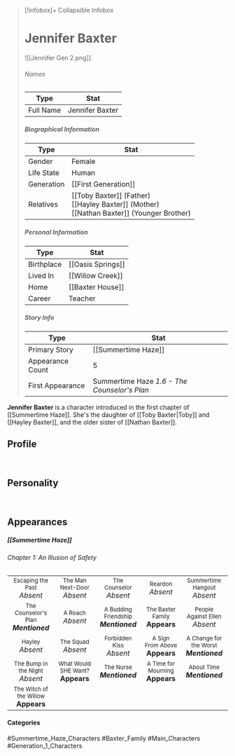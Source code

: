 > [!infobox]+ Collapsible Infobox
> # Jennifer Baxter
> ![[Jennifer Gen 2.png]] 
> ###### Names 
> | Type | Stat | 
> | ---- | ---- | 
> | Full Name | Jennifer Baxter | 
>
> ##### Biographical Information
> | Type | Stat | 
> | ---- | ---- | 
> | Gender | Female | 
> | Life State | Human |
> | Generation | [[First Generation]] |
> | Relatives | [[Toby Baxter]] (Father)<br>[[Hayley Baxter]] (Mother)<br>[[Nathan Baxter]] (Younger Brother)
> 
> ##### Personal Information
> | Type | Stat | 
> | ---- | ---- | 
> | Birthplace |[[Oasis Springs]]| 
> | Lived In |[[Willow Creek]]| 
> | Home |[[Baxter House]]| 
> | Career | Teacher | 
> 
> ##### Story Info
> | Type | Stat | 
> | ---- | ---- | 
> | Primary Story | [[Summertime Haze]] | 
> | Appearance Count | 5 | 
> | First Appearance | Summertime Haze *1.6 - The Counselor's Plan*

**Jennifer Baxter** is a character introduced in the first chapter of [[Summertime Haze]]. She's the daughter of [[Toby Baxter|Toby]] and [[Hayley Baxter]], and the older sister of [[Nathan Baxter]].

## Profile

<br style="clear:both; margin: 0; padding: 0" />

## Personality

<br style="clear:both; margin: 0; padding: 0" />

## Appearances
##### [[Summertime Haze]]
###### Chapter 1: An Illusion of Safety

|                                                                       |     |     |     |     |
| --------------------------------------------------------------------- | --- | --- | --- | --- |
| <center><font size=2>Escaping the Past<br><font size=3>*Absent*  | <center><font size=2>The Man Next-Door<br><font size=3>*Absent* | <center><font size=2>The Counselor<br><font size=3>*Absent* | <center><font size=2>Reardon<br><font size=3>*Absent* | <center><font size=2>Summertime Hangout<br><font size=3>*Absent* |
| <center><font size=2>The Counselor's Plan<br><font size=3>***Mentioned*** | <center><font size=2>A Roach<br><font size=3>*Absent* | <center><font size=2>A Budding Friendship<br><font size=3>***Mentioned*** | <center><font size=2>The Baxter Family<br><font size=3>**Appears** | <center><font size=2>People Against Ellen<br><font size=3>*Absent* |
| <center><font size=2>Hayley<br><font size=3>*Absent* | <center><font size=2>The Squad<br><font size=3>*Absent* | <center><font size=2>Forbidden Kiss<br><font size=3>*Absent* | <center><font size=2>A Sign From Above<br><font size=3>**Appears** | <center><font size=2>A Change for the Worst<br><font size=3>***Mentioned***|
| <center><font size=2>The Bump in the Night<br><font size=3>*Absent*  | <center><font size=2>What Would SHE Want?<br><font size=3>**Appears** | <center><font size=2>The Nurse<br><font size=3>***Mentioned***| <center><font size=2>A Time for Mourning<br><font size=3>**Appears** | <center><font size=2>About Time<br><font size=3>***Mentioned*** |
| <center><font size=2>The Witch of the Willow<br><font size=3>**Appears**  |
#### Categories
#Summertime_Haze_Characters #Baxter_Family #Main_Characters #Generation_1_Characters